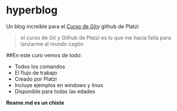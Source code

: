 # hyperblog
Un blog increible para el [Curso de Git][01]y github de Platzi
 >el curso de Git y Github de Platzi es lo que me hacia falta para lanzarme al mundo
 > cagón

##En este curo vemos de todo:
* Todos los comandos
* El flujo de trabajo
* Creado por Platzi
* Incluye ejemplos en windows y linux
* Disponible para todas las edades

**Reame.md es un chiste**

[01]: https://platzi.com/clases/git-github/ "Curso de git "